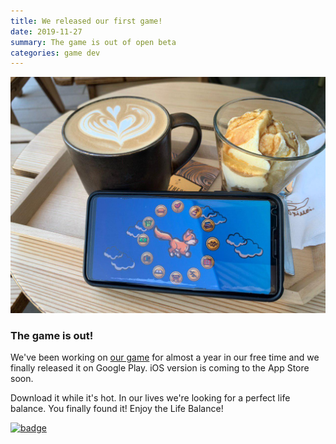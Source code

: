 ```yaml
---
title: We released our first game!
date: 2019-11-27
summary: The game is out of open beta
categories: game dev
---
```


![img](/images/2019-11-27-life-balance.jpg)

### The game is out!

We've been working on [our game](https://thoughtkraken.com/life_balance) for almost a year in our free time and we finally released it on Google Play. iOS version is coming to the App Store soon.

Download it while it's hot. In our lives we're looking for a perfect life balance. You finally found it! Enjoy the Life Balance!

[![badge](https://play.google.com/intl/en_us/badges/static/images/badges/en_badge_web_generic.png)](https://play.google.com/store/apps/details?id=com.thoughtkraken.lifebalance)
